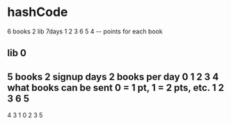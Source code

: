 # hashCode
6 books 2 lib 7days
1 2 3 6 5 4 -- points for each book 

lib 0
-------
5 books 2 signup days 2 books per day
0 1 2 3 4 what books can be sent 0 = 1 pt, 1 = 2 pts, etc.
1 2 3 6 5
------
4 3 1
0 2 3 5

